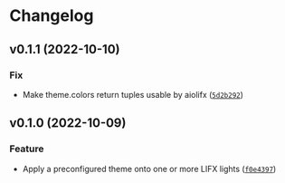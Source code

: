 # Changelog

<!--next-version-placeholder-->

## v0.1.1 (2022-10-10)
### Fix
* Make theme.colors return tuples usable by aiolifx ([`5d2b292`](https://github.com/Djelibeybi/aiolifx-themes/commit/5d2b2926da706f2ec364c8f9db82e8259e12d1d6))

## v0.1.0 (2022-10-09)
### Feature
* Apply a preconfigured theme onto one or more LIFX lights ([`f0e4397`](https://github.com/Djelibeybi/aiolifx-themes/commit/f0e4397dd6ea29f001f5518d41691ecc1d9770e0))
